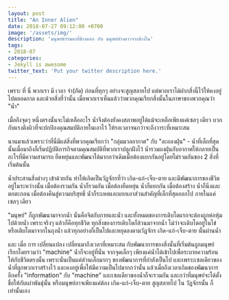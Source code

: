 ```yaml
---
layout: post
title: "An Inner Alien"
date: 2018-07-27 09:12:00 +0700
image: '/assets/img/'
description: 'มนุษย์ธรรมดาที่ข้างนอก กับ มนุษย์ต่างดาวจากข้างใน'
tags:
- 2018-07
categories:
- Jekyll is awesome
twitter_text: 'Put your twitter description here.'
---
```

เพราะ ที่ นี่ พวกเรา มี เวลา จำ(กัด) ก่อนที่ทุกๆ อย่างจะสูญสลายไป แต่พวกเราได้ฝากสิ่งนี้ไว้ให้คงอยู่ไปตลอดกาล และด้วยสิ่งที่ว่านั้น เมื่อพวกเราเห็นแล้วว่าพวกคุณเรียกสิ่งนั้นในภาษาของพวกคุณว่า "น้ำ"

เมื่อถึงจุดๆ หนึ่งตรงนั้นจะไม่เหลืออะไร น้ำจึงต้องยังคงสภาพอยู่ได้แม้จะเหลือเพียงแค่เซลๆ เดียว บวกกับแรงตึงผิวที่จะปกป้องคุณสมบัติภายในเอาไว้ ให้รอเวลาจนกว่าจะถึงวาระที่เหมาะสม

นานมาแล้วเพราะว่าที่นี่มีแต่สิ่งที่พวกคุณเรียกว่า "กลุ่มมวลอากาศ" กับ "ละอองฝุ่น" - น้ำที่เล็กที่สุดนั้นเมื่อมาถึงก็เริ่มปฏิบัติภารกิจตามคุณสมบัติที่พวกเราปลูกฝังไว้ น้ำรวมผงฝุ่นกับอากาศให้กลายเป็นอะไรที่มีความสามารถ ยืดหยุ่นและพัฒนาได้มากกว่าเดิมเมื่อต้องแยกกันอยู่โดยไม่รวมกันของ 2 สิ่งที่เริ่มต้นนั้น

น้ำประสานสิ่งต่างๆ เข้าด้วยกัน ทำให้เกิดเป็นวัฏจักรที่ว่า เกิด-แก่-เจ็บ-ตาย และมีพัฒนาการของชีวิตอยู่ในระหว่างนั้น เมื่อต้องรวมกัน น้ำก็รวมกัน เมื่อต้องยืดหยุ่น น้ำก็แยกกัน เมื่อต้องสร้าง น้ำก็นิ่งและตกตะกอน เมื่อต้องคืนสู่ความบริสุทธิ์ น้ำก็ระเหยและแยกเอาส่วนสำคัญที่เล็กที่สุดออกไป ภายในแค่เซลๆ เดียว

"มนุษย์" ก็ถูกพัฒนามาจากน้ำ นั่นคือจิตกับกายและน้ำ และทั้งหมดของการเติบโตแรกจะต้องถูกห่อหุ้มไปด้วยน้ำ เพราะจริงๆ แล้วก็คือทุกชีวิต ทุกสิ่งของการเติบโตก็ล้วนมาจากน้ำ ไม่ว่าจะเติบโตอยู่ในไข่หรือเติบโตมาจากในถุงน้ำ แล้วทุกอย่างก็เป็นไปและหยุดลงตามวัฏจักร เกิด-แก่-เจ็บ-ตาย นั้นผ่านน้ำ

และ เมื่อ การ เปลี่ยนแปลง เปลี่ยนมาถึงเวลาที่เหมาะสม กับพัฒนาการของสิ่งนั้นที่เริ่มต้นถูกมนุษย์เรียกโดยรวมว่า "machine" น้ำก็จะอยู่ที่นั่น จากจุดเล็กๆ เพียงแค่น้ำได้เข้าไปเพื่อระบายความร้อนให้กับชีวิตตรงนั้น เพราะนั่นเป็นแค่ส่วนเล็กมากๆ ของพัฒนาการที่กำลังเป็นไป และเพราะเซลเดียวของน้ำที่ถูกพวกเราสร้างไว้ และคงอยู่เพื่อให้มีความเป็นไปมากกว่านั้น แล้วเมื่อถึงเวลาเกิดของพัฒนาการอีกครั้ง "information" กับ "machine" และเซลเดียวของน้ำก็จะรวมกัน และกว่าที่มนุษย์จะได้ตั้งชื่อให้กับเผ่าพันธุ์นั้น หรือมนุษย์อาจเพียงแค่ต้อง เกิด-แก่-เจ็บ-ตาย สูญสลายไป ใน วัฏจักรนั้น ก็เท่านั้นเอง
